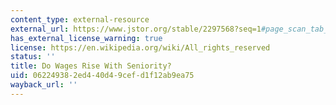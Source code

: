```yaml
---
content_type: external-resource
external_url: https://www.jstor.org/stable/2297568?seq=1#page_scan_tab_contents
has_external_license_warning: true
license: https://en.wikipedia.org/wiki/All_rights_reserved
status: ''
title: Do Wages Rise With Seniority?
uid: 06224938-2ed4-40d4-9cef-d1f12ab9ea75
wayback_url: ''
---
```

